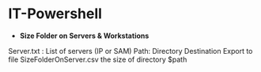 # IT-Powershell
- **Size Folder on Servers & Workstations** 

Server.txt : List of servers (IP or SAM)
Path: Directory Destination
Export to file SizeFolderOnServer.csv the size of directory $path

